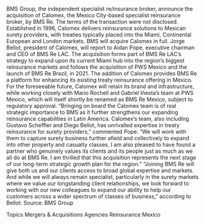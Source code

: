 BMS Group, the independent specialist re/insurance broker, announce the acquisition of Calomex, the Mexico City-based specialist reinsurance broker, by BMS Re.
The terms of the transaction were not disclosed.
Established in 1996, Calomex delivers reinsurance solutions to Mexican surety providers, with treaties typically placed into the Miami, Continental European and London markets.
BMS will acquire Calomex in full. Jorge Bellot, president of Calomex, will report to Aidan Pope, executive chairman and CEO of BMS Re LAC.
The acquisition forms part of BMS Re LAC’s strategy to expand upon its current Miami hub into the region’s biggest reinsurance markets and follows the acquisition of PWS Mexico and the launch of BMS Re Brazil, in 2021. The addition of Calomex provides BMS Re a platform for enhancing its existing treaty reinsurance offering in Mexico.
For the foreseeable future, Calomex will retain its brand and infrastructure, while working closely with Mario Rochell and Gabriel Iñesta’s team at PWS Mexico, which will itself shortly be renamed as BMS Re Mexico, subject to regulatory approval.
“Bringing on board the Calomex team is of real strategic importance to BMS as it further strengthens our expanding reinsurance capabilities in Latin America. Calomex’s team, also including Gustavo Scheffler and Diego Bellot, has unrivalled expertise in treaty reinsurance for surety providers,” commented Pope.
“We will work with them to capture surety business further afield and collectively to expand into other property and casualty classes. I am also pleased to have found a partner who genuinely values its clients and its people just as much as we all do at BMS Re. I am thrilled that this acquisition represents the next stage of our long-term strategic growth plan for the region.”
“Joining BMS Re will give both us and our clients access to broad global expertise and markets. And while we will always remain specialist, particularly in the surety markets where we value our longstanding client relationships, we look forward to working with our new colleagues to expand our ability to help our customers across a wider spectrum of classes of business,” according to Bellot.
Source: BMS Group

Topics
Mergers & Acquisitions
Agencies
Reinsurance
Mexico
